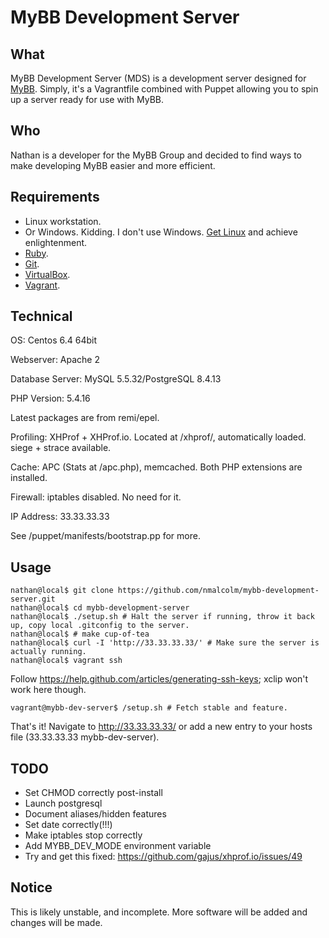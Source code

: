 MyBB Development Server
=======================

What
------------

MyBB Development Server (MDS) is a development server designed for [MyBB](https://www.mybb.com/). Simply, it's a Vagrantfile combined with Puppet allowing you to spin up a server ready for use with MyBB.

Who
------------

Nathan is a developer for the MyBB Group and decided to find ways to make developing MyBB easier and more efficient.

Requirements
------------

 * Linux workstation.
 * Or Windows. Kidding. I don't use Windows. [Get Linux](http://lifehacker.com/5778882/getting-started-with-linux-the-complete-guide) and achieve enlightenment.
 * [Ruby](http://www.ruby-lang.org/).
 * [Git](http://git-scm.com/).
 * [VirtualBox](https://www.virtualbox.org/).
 * [Vagrant](http://vagrantup.com/).

Technical
------------

OS: Centos 6.4 64bit

Webserver: Apache 2

Database Server: MySQL 5.5.32/PostgreSQL 8.4.13

PHP Version: 5.4.16

Latest packages are from remi/epel.

Profiling: XHProf + XHProf.io. Located at /xhprof/, automatically loaded. siege + strace available.

Cache: APC (Stats at /apc.php), memcached. Both PHP extensions are installed.

Firewall: iptables disabled. No need for it.

IP Address: 33.33.33.33

See /puppet/manifests/bootstrap.pp for more.


Usage
------------

    nathan@local$ git clone https://github.com/nmalcolm/mybb-development-server.git
    nathan@local$ cd mybb-development-server
    nathan@local$ ./setup.sh # Halt the server if running, throw it back up, copy local .gitconfig to the server. 
    nathan@local$ # make cup-of-tea
    nathan@local$ curl -I 'http://33.33.33.33/' # Make sure the server is actually running.
    nathan@local$ vagrant ssh

Follow https://help.github.com/articles/generating-ssh-keys; xclip won't work here though.

    vagrant@mybb-dev-server$ /setup.sh # Fetch stable and feature.
    
That's it! Navigate to http://33.33.33.33/ or add a new entry to your hosts file (33.33.33.33   mybb-dev-server).

TODO
------------

- Set CHMOD correctly post-install
- Launch postgresql
- Document aliases/hidden features
- Set date correctly(!!!)
- Make iptables stop correctly
- Add MYBB_DEV_MODE environment variable
- Try and get this fixed: https://github.com/gajus/xhprof.io/issues/49

Notice
------------

This is likely unstable, and incomplete. More software will be added and changes will be made.
